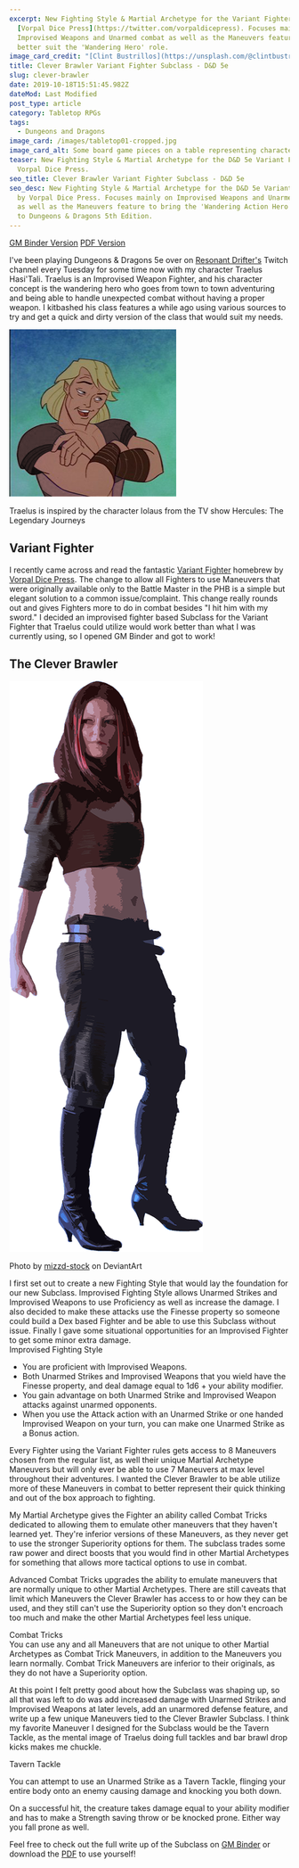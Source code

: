 ```yaml
---
excerpt: New Fighting Style & Martial Archetype for the Variant Fighter by
  [Vorpal Dice Press](https://twitter.com/vorpaldicepress). Focuses mainly on
  Improvised Weapons and Unarmed combat as well as the Maneuvers feature to
  better suit the 'Wandering Hero' role.
image_card_credit: "[Clint Bustrillos](https://unsplash.com/@clintbustrillos) on Unsplash"
title: Clever Brawler Variant Fighter Subclass - D&D 5e
slug: clever-brawler
date: 2019-10-18T15:51:45.982Z
dateMod: Last Modified
post_type: article
category: Tabletop RPGs
tags:
  - Dungeons and Dragons
image_card: /images/tabletop01-cropped.jpg
image_card_alt: Some board game pieces on a table representing characters in battle.
teaser: New Fighting Style & Martial Archetype for the D&D 5e Variant Fighter by
  Vorpal Dice Press.
seo_title: Clever Brawler Variant Fighter Subclass - D&D 5e
seo_desc: New Fighting Style & Martial Archetype for the D&D 5e Variant Fighter
  by Vorpal Dice Press. Focuses mainly on Improvised Weapons and Unarmed combat
  as well as the Maneuvers feature to bring the 'Wandering Action Hero' concept
  to Dungeons & Dragons 5th Edition.
---
```

<div class="flex flex-wrap justify-center mb-8">
<a href="https://www.gmbinder.com/share/-LrIf4k8Z37lw1PmDFOR" target="_blank" class="fs-btn mr-4">GM Binder Version</a> <a href="/images/clever-brawler-v1-0.pdf" target="_blank" onclick="fathom.trackGoal('QJ6NPGMJ', 0);">PDF Version</a></div>

<p>I've been playing Dungeons & Dragons 5e over on <a href="https://twitch.tv/resonantdrifter" target="_blank">Resonant Drifter's</a> Twitch channel every Tuesday for some time now with my character Traelus Hasi'Tali. Traelus is an Improvised Weapon Fighter, and his character concept is the wandering hero who goes from town to town adventuring and being able to handle unexpected combat without having a proper weapon. I kitbashed his class features a while ago using various sources to try and get a quick and dirty version of the class that would suit my needs.</p>

<div class="flex flex-wrap justify-center"> <img src="/images/traelus-hasa-tali.png" alt="An altered image of Iolaus from the Hercules and Xena animated movie to represent Traelus Hasi'Tali">
</div>

<p class="text-base text-center py-4"> Traelus is inspired by the character Iolaus from the TV show Hercules: The Legendary Journeys</p>

<h2 class="text-4xl text-center">Variant Fighter</h2>

I recently came across and read the fantastic <a href="https://www.reddit.com/r/UnearthedArcana/comments/bdode0/variant_fighter_reupload_vdp_version/" target="_blank">Variant Fighter</a> homebrew by <a href="https://twitter.com/vorpaldicepress" target="_blank"> Vorpal Dice Press</a>. The change to allow all Fighters to use Maneuvers that were originally available only to the Battle Master in the PHB is a simple but elegant solution to a common issue/complaint. This change really rounds out and gives Fighters more to do in combat besides "I hit him with my sword." I decided an improvised fighter based Subclass for the Variant Fighter that Traelus could utilize would work better than what I was currently using, so I opened GM Binder and got to work!

<h2 class="text-4xl text-center">The Clever Brawler</h2>

<div class="flex w-32 justify-center mx-auto">
<img src="/images/fighter.png" alt="Image of the Clever Brawler">
</div>

<p class=" text-base justify-center px-1 py-4 text-center">Photo by <a href="https://www.deviantart.com/mizzd-stock/gallery" target="_blank">mizzd-stock</a> on DeviantArt</p>
I first set out to create a new Fighting Style that would lay the foundation for our new Subclass. Improvised Fighting Style allows Unarmed Strikes and Improvised Weapons to use Proficiency as well as increase the damage. I also decided to make these attacks use the Finesse property so someone could build a Dex based Fighter and be able to use this Subclass without issue. Finally I gave some situational opportunities for an Improvised Fighter to get some minor extra damage.

<div class="flex flex-wrap fs-box bg-fspurple-800 font-mono justify-center my-8 mx-auto"> <div class="pb-4">Improvised Fighting Style</div>
<ul>
<li class="mb-3">You are proficient with Improvised Weapons.</li>
<li class="mb-3">Both Unarmed Strikes and Improvised Weapons that you wield
have the Finesse property, and deal damage equal to 1d6 +
your ability modifier.</li>
<li class="mb-3">You gain advantage on both Unarmed Strike and Improvised
Weapon attacks against unarmed opponents.</li>
<li>When you use the Attack action with an Unarmed Strike or one handed Improvised Weapon on your turn, you can make one Unarmed Strike as a Bonus action.</li>
<ul>
</div>

Every Fighter using the Variant Fighter rules gets access to 8 Maneuvers chosen from the regular list, as well their unique Martial Archetype Maneuvers but will only ever be able to use 7 Maneuvers at max level throughout their adventures. I wanted the Clever Brawler to be able utilize more of these Maneuvers in combat to better represent their quick thinking and out of the box approach to fighting.

My Martial Archetype gives the Fighter an ability called Combat Tricks dedicated to allowing them to emulate other maneuvers that they haven't learned yet. They're inferior versions of these Maneuvers, as they never get to use the stronger Superiority options for them. The subclass trades some raw power and direct boosts that you would find in other Martial Archetypes for something that allows more tactical options to use in combat.

Advanced Combat Tricks
 upgrades the ability to emulate maneuvers that are normally unique to other Martial Archetypes. There are still caveats that limit which Maneuvers the Clever Brawler has access to or how they can be used, and they still can't use the Superiority option so they don't encroach too much and make the other Martial Archetypes feel less unique.

<div class="flex flex-wrap fs-box bg-fspurple-800 font-mono justify-center my-8 mx-auto"> <div class="pb-4">Combat Tricks</div>
You can use any and all Maneuvers that are not unique to
other Martial Archetypes as Combat Trick Maneuvers, in
addition to the Maneuvers you learn normally.
Combat Trick Maneuvers are inferior to their originals, as
they do not have a Superiority option.
</div>

At this point I felt pretty good about how the Subclass was shaping up, so all that was left to do was add increased damage with Unarmed Strikes and Improvised Weapons at later levels, add an unarmored defense feature, and write up a few unique Maneuvers tied to the Clever Brawler Subclass. I think my favorite Maneuver I designed for the Subclass would be the Tavern Tackle, as the mental image of Traelus doing full tackles and bar brawl drop kicks makes me chuckle.

<div class="flex flex-wrap fs-box bg-fspurple-800 font-mono justify-center my-8 mx-auto"> <div class="pb-4">Tavern Tackle</div>
<p>You can attempt to use an Unarmed Strike as a Tavern Tackle, flinging your entire body onto an enemy causing damage and knocking you both down.</p>
<p>On a successful hit, the creature takes damage equal to your ability modifier and has to make a Strength saving throw or be knocked prone. Either way you fall prone as well.</p>
</div>

Feel free to check out the full write up of the Subclass on <a href="https://www.gmbinder.com/share/-LrIf4k8Z37lw1PmDFOR" target="_blank">GM Binder</a> or download the <a href="/images/clever-brawler-v1-0.pdf" target="_blank" onclick="fathom.trackGoal('QJ6NPGMJ', 0);">PDF</a> to use yourself!
